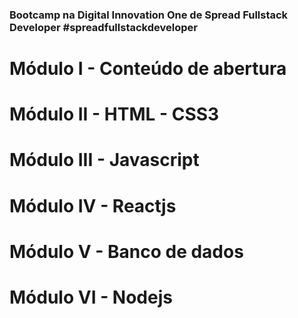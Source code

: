 ### Bootcamp na Digital Innovation One de Spread Fullstack Developer #spreadfullstackdeveloper

# Módulo I - Conteúdo de abertura

# Módulo II - HTML - CSS3

# Módulo III - Javascript

# Módulo IV - Reactjs

# Módulo V - Banco de dados

# Módulo VI - Nodejs
